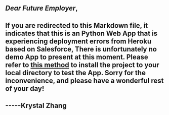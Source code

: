 ## ***Dear Future Employer***, 
## If you are redirected to this Markdown file, it indicates that this is an Python Web App that is experiencing deployment errors from Heroku based on Salesforce, There is unfortunately no demo App to present at this moment. Please refer to [this method](https://github.com/KrystalZhang612/KrystalZhang-KShoot-Game/tree/main#method-to-run--test-the-project-locally) to install the project to your local directory to test the App. Sorry for the inconvenience, and please have a wonderful rest of your day! 
## -----Krystal Zhang 
